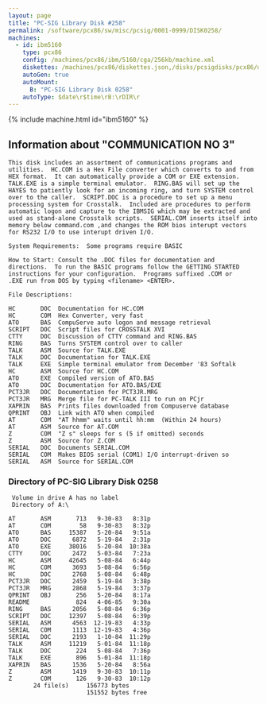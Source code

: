 ```yaml
---
layout: page
title: "PC-SIG Library Disk #258"
permalink: /software/pcx86/sw/misc/pcsig/0001-0999/DISK0258/
machines:
  - id: ibm5160
    type: pcx86
    config: /machines/pcx86/ibm/5160/cga/256kb/machine.xml
    diskettes: /machines/pcx86/diskettes.json,/disks/pcsigdisks/pcx86/diskettes.json
    autoGen: true
    autoMount:
      B: "PC-SIG Library Disk 0258"
    autoType: $date\r$time\rB:\rDIR\r
---
```


{% include machine.html id="ibm5160" %}

## Information about "COMMUNICATION NO 3"

    This disk includes an assortment of communications programs and
    utilities.  HC.COM is a Hex File converter which converts to and from
    HEX format.  It can automatically provide a COM or EXE extension.
    TALK.EXE is a simple terminal emulator.  RING.BAS will set up the
    HAYES to patiently look for an incoming ring, and turn SYSTEM control
    over to the caller.  SCRIPT.DOC is a procedure to set up a menu
    processing system for Crosstalk.  Included are procedures to perform
    automatic logon and capture to the IBMSIG which may be extracted and
    used as stand-alone Crosstalk scripts.  SERIAL.COM inserts itself into
    memory below command.com ,and changes the ROM bios interupt vectors
    for RS232 I/O to use interupt driven I/O.
    
    System Requirements:  Some programs require BASIC
    
    How to Start: Consult the .DOC files for documentation and
    directions.  To run the BASIC programs follow the GETTING STARTED
    instructions for your configuration.  Programs suffixed .COM or
    .EXE run from DOS by typing <filename> <ENTER>.
    
    File Descriptions:
    
    HC       DOC  Documentation for HC.COM
    HC       COM  Hex Converter, very fast
    ATO      BAS  CompuServe auto logon and message retrieval
    SCRIPT   DOC  Script files for CROSSTALK XVI
    CTTY     DOC  Discussion of CTTY command and RING.BAS
    RING     BAS  Turns SYSTEM control over to caller
    TALK     ASM  Source for TALK.EXE
    TALK     DOC  Documentation for TALK.EXE
    TALK     EXE  Simple terminal emulator from December '83 Softalk
    HC       ASM  Source for HC.COM
    ATO      EXE  Compiled version of ATO.BAS
    ATO      DOC  Documentation for ATO.BAS/EXE
    PCT3JR   DOC  Documentation for PCT3JR.MRG
    PCT3JR   MRG  Merge file for PC-TALK III to run on PCjr
    XAPRIN   BAS  Prints files downloaded from Compuserve database
    QPRINT   OBJ  Link with ATO when compiled
    AT       COM  "AT hhmm" waits until hh:mm  (Within 24 hours)
    AT       ASM  Source for AT.COM
    Z        COM  "Z s" sleeps for s (5 if omitted) seconds
    Z        ASM  Source for Z.COM
    SERIAL   DOC  Documents SERIAL.COM
    SERIAL   COM  Makes BIOS serial (COM1) I/O interrupt-driven so
    SERIAL   ASM  Source for SERIAL.COM

### Directory of PC-SIG Library Disk 0258

     Volume in drive A has no label
     Directory of A:\

    AT       ASM       713   9-30-83   8:31p
    AT       COM        58   9-30-83   8:32p
    ATO      BAS     15387   5-20-84   9:51a
    ATO      DOC      6872   5-19-84   2:31p
    ATO      EXE     38016   5-20-84  10:38a
    CTTY     DOC      2472   5-03-84   7:23a
    HC       ASM     42645   5-08-84   6:44p
    HC       COM      3693   5-08-84   6:56p
    HC       DOC      2768   5-08-84   6:48p
    PCT3JR   DOC      2459   5-19-84   3:38p
    PCT3JR   MRG      2868   5-19-84   3:37p
    QPRINT   OBJ       256   5-20-84   8:17a
    README             824   4-06-85   9:30a
    RING     BAS      2056   5-08-84   6:36p
    SCRIPT   DOC     12397   5-08-84   6:39p
    SERIAL   ASM      4563  12-19-83   4:33p
    SERIAL   COM      1113  12-19-83   4:36p
    SERIAL   DOC      2193   1-10-84  11:29p
    TALK     ASM     11219   5-01-84  11:18p
    TALK     DOC       224   5-08-84   7:36p
    TALK     EXE       896   5-01-84  11:18p
    XAPRIN   BAS      1536   5-20-84   8:56a
    Z        ASM      1419   9-30-83  10:11p
    Z        COM       126   9-30-83  10:12p
           24 file(s)     156773 bytes
                          151552 bytes free
